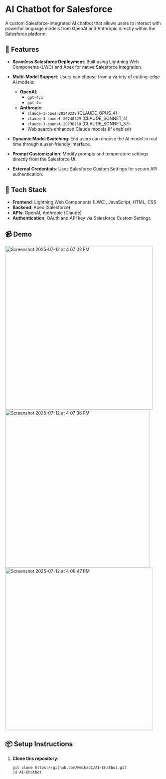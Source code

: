 # AI Chatbot for Salesforce

A custom Salesforce-integrated AI chatbot that allows users to interact with powerful language models from OpenAI and Anthropic directly within the Salesforce platform.

## 🚀 Features

- **Seamless Salesforce Deployment**: Built using Lightning Web Components (LWC) and Apex for native Salesforce integration.
- **Multi-Model Support**: Users can choose from a variety of cutting-edge AI models:
  - **OpenAI**:
    - `gpt-4.1`
    - `gpt-4o`
  - **Anthropic**:
    - `claude-3-opus-20240229` (CLAUDE_OPUS_4)
    - `claude-3-sonnet-20240229` (CLAUDE_SONNET_4)
    - `claude-3-sonnet-20230718` (CLAUDE_SONNET_37)
    - Web search-enhanced Claude models (if enabled)

- **Dynamic Model Switching**: End users can choose the AI model in real time through a user-friendly interface.
- **Prompt Customization**: Modify prompts and temperature settings directly from the Salesforce UI.
- **External Credentials**: Uses Salesforce Custom Settings for secure API authentication.

## 🧩 Tech Stack

- **Frontend**: Lightning Web Components (LWC), JavaScript, HTML, CSS
- **Backend**: Apex (Salesforce)
- **APIs**: OpenAI, Anthropic (Claude)
- **Authentication**: OAuth and API key via Salesforce Custom Settings

## 📹 Demo
<img width="473" height="522" alt="Screenshot 2025-07-12 at 4 07 02 PM" src="https://github.com/user-attachments/assets/c4a49e92-f685-4d21-9a85-656740690315" />
<img width="464" height="505" alt="Screenshot 2025-07-12 at 4 07 38 PM" src="https://github.com/user-attachments/assets/d12a67bb-3ce4-4c4d-88e4-cdec74c8f9c8" />
<img width="474" height="518" alt="Screenshot 2025-07-12 at 4 08 47 PM" src="https://github.com/user-attachments/assets/3028e465-f710-4dbb-9cd5-4194e2e79a7d" />

## 📦 Setup Instructions

1. **Clone this repository**:
   ```bash
   git clone https://github.com/MeihaoC/AI-Chatbot.git
   cd AI-Chatbot

